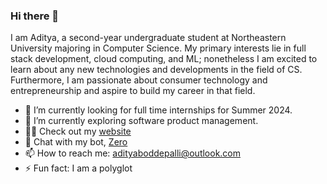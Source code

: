 ### Hi there 👋

I am Aditya, a second-year undergraduate student at Northeastern University majoring in Computer Science. My primary interests lie in full stack development, cloud computing, and ML; nonetheless I am excited to learn about any new technologies and developments in the field of CS. Furthermore, I am passionate about consumer technology and entrepreneurship and aspire to build my career in that field.

- 🔭 I’m currently looking for full time internships for Summer 2024.
- 🌱 I’m currently exploring software product management.
- 👨‍💻 Check out my [website](https://adityaboddepalli.com)
- 💬 Chat with my bot, [Zero](https://adityaboddepalli.com/zero)
- 📫 How to reach me: adityaboddepalli@outlook.com
- ⚡ Fun fact: I am a polyglot

<!--
**Tony-Stark93/Tony-Stark93** is a ✨ _special_ ✨ repository because its `README.md` (this file) appears on your GitHub profile.

Here are some ideas to get you started:

- 🔭 I’m currently working on ...
- 🌱 I’m currently learning ...
- 👯 I’m looking to collaborate on ...
- 🤔 I’m looking for help with ...
- 💬 Ask me about ...
- 📫 How to reach me: ...
- 😄 Pronouns: ...
- ⚡ Fun fact: ...
-->
